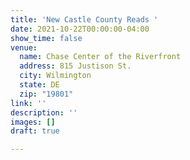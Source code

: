 ```yaml
---
title: 'New Castle County Reads '
date: 2021-10-22T00:00:00-04:00
show_time: false
venue:
  name: Chase Center of the Riverfront
  address: 815 Justison St.
  city: Wilmington
  state: DE
  zip: "19801"
link: ''
description: ''
images: []
draft: true

---
```

